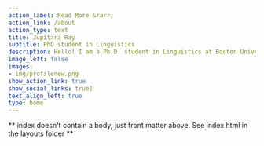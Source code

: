 ```yaml
---
action_label: Read More &rarr;
action_link: /about
action_type: text
title: Jupitara Ray
subtitle: PhD student in Linguistics
description: Hello! I am a Ph.D. student in Linguistics at Boston University. I work with under-studied languages in the SULa Lab. I am interested in understanding and describing the phonetics and phonology of under-described languages. 
image_left: false
images:
- img/profilenew.png
show_action_link: true
show_social_links: true]
text_align_left: true
type: home
---
```


** index doesn't contain a body, just front matter above.
See index.html in the layouts folder **
